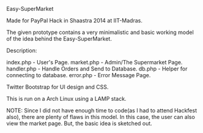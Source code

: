 Easy-SuperMarket

Made for PayPal Hack in Shaastra 2014 at IIT-Madras.

The given prototype contains a very minimalistic and basic working model of the idea behind the Easy-SuperMarket.

Description:

index.php - User's Page.
market.php - Admin/The Supermarket Page.
handler.php - Handle Orders and Send to Database.
db.php - Helper for connecting to database.
error.php - Error Message Page.

Twitter Bootstrap for UI design and CSS.

This is run on a Arch Linux using a LAMP stack.

NOTE: Since I did not have enough time to code(as I had to attend Hackfest also), there are plenty of flaws in this model. In this case, the user can also view the market page. But, the basic idea is sketched out.

